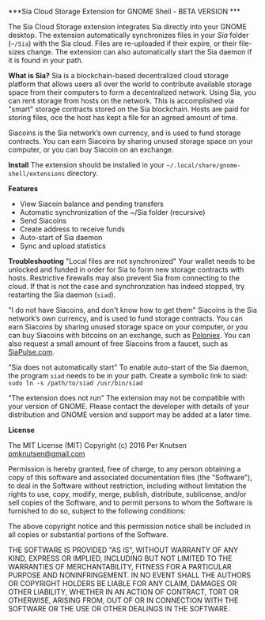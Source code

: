 ***Sia Cloud Storage Extension for GNOME Shell - BETA VERSION ***

The Sia Cloud Storage extension integrates Sia directly into your GNOME desktop. The extension automatically synchronizes files in your *Sia* folder (`~/Sia`) with the Sia cloud. Files are re-uploaded if their expire, or their file-sizes change. The extension can also automatically start the Sia daemon if it is found in your path.

**What is Sia?**
Sia is a blockchain-based decentralized cloud storage platform that allows users all over the world to contribute available storage space from their computers to form a decentralized network. Using Sia, you can rent storage from hosts on the network. This is accomplished via "smart" storage contracts stored on the Sia blockchain. Hosts are paid for storing files, oce the host has kept a file for an agreed amount of time.

Siacoins is the Sia network’s own currency, and is used to fund storage contracts. You can earn Siacoins by sharing unused storage space on your computer, or you can buy Siacoin on an exchange.

**Install**
The extension should be installed in your `~/.local/share/gnome-shell/extensions` directory.

**Features**

* View Siacoin balance and pending transfers
* Automatic synchronization of the ~/Sia folder (recursive)
* Send Siacoins
* Create address to receive funds
* Auto-start of Sia daemon
* Sync and upload statistics


**Troubleshooting**
"Local files are not synchronized"
Your wallet needs to be unlocked and funded in order for Sia to form new storage contracts with hosts. Restrictive firewalls may also prevent Sia from connecting to the cloud. If that is not the case and synchronzation has indeed stopped, try restarting the Sia daemon (`siad`).

"I do not have Siacoins, and don't know how to get them"
Siacoins is the Sia network’s own currency, and is used to fund storage contracts. You can earn Siacoins by sharing unused storage space on your computer, or you can buy Siacoins with bitcoins on an exchange, such as [Poloniex](http://poloniex.com). You can also request a small amount of free Siacoins from a faucet, such as [SiaPulse.com](http://siapulse.com/page/faucet).

"Sia does not automatically start"
To enable auto-start of the Sia daemon, the program `siad` needs to be in your path. Create a symbolic link to siad:
`sudo ln -s /path/to/siad /usr/bin/siad`

"The extension does not run"
The extension may not be compatible with your version of GNOME. Please contact the developer with details of your distribution and GNOME version and support may be added at a later time.


**License**

The MIT License (MIT)
Copyright (c) 2016 Per Knutsen <pmknutsen@gmail.com>

Permission is hereby granted, free of charge, to any person obtaining a copy of this software and associated documentation files (the "Software"), to deal in the Software without restriction, including without limitation the rights to use, copy, modify, merge, publish, distribute, sublicense, and/or sell copies of the Software, and to permit persons to whom the Software is furnished to do so, subject to the following conditions:

The above copyright notice and this permission notice shall be included in all copies or substantial portions of the Software.

THE SOFTWARE IS PROVIDED "AS IS", WITHOUT WARRANTY OF ANY KIND, EXPRESS OR IMPLIED, INCLUDING BUT NOT LIMITED TO THE WARRANTIES OF MERCHANTABILITY, FITNESS FOR A PARTICULAR PURPOSE AND NONINFRINGEMENT. IN NO EVENT SHALL THE AUTHORS OR COPYRIGHT HOLDERS BE LIABLE FOR ANY CLAIM, DAMAGES OR OTHER LIABILITY, WHETHER IN AN ACTION OF CONTRACT, TORT OR OTHERWISE, ARISING FROM, OUT OF OR IN CONNECTION WITH THE SOFTWARE OR THE USE OR OTHER DEALINGS IN THE SOFTWARE.